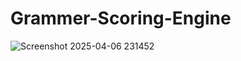 # Grammer-Scoring-Engine

![Screenshot 2025-04-06 231452](https://github.com/user-attachments/assets/c4ddd878-4dd5-408b-a365-b667b8ad7113)

